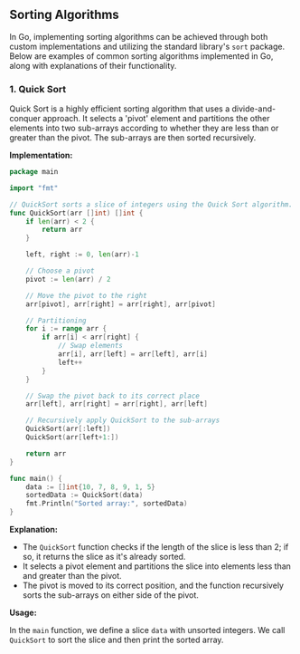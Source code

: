 ## Sorting Algorithms

In Go, implementing sorting algorithms can be achieved through both custom implementations and utilizing the standard library's `sort` package. Below are examples of common sorting algorithms implemented in Go, along with explanations of their functionality.

### 1. Quick Sort

Quick Sort is a highly efficient sorting algorithm that uses a divide-and-conquer approach. It selects a 'pivot' element and partitions the other elements into two sub-arrays according to whether they are less than or greater than the pivot. The sub-arrays are then sorted recursively.

**Implementation:**

```go
package main

import "fmt"

// QuickSort sorts a slice of integers using the Quick Sort algorithm.
func QuickSort(arr []int) []int {
	if len(arr) < 2 {
		return arr
	}

	left, right := 0, len(arr)-1

	// Choose a pivot
	pivot := len(arr) / 2

	// Move the pivot to the right
	arr[pivot], arr[right] = arr[right], arr[pivot]

	// Partitioning
	for i := range arr {
		if arr[i] < arr[right] {
			// Swap elements
			arr[i], arr[left] = arr[left], arr[i]
			left++
		}
	}

	// Swap the pivot back to its correct place
	arr[left], arr[right] = arr[right], arr[left]

	// Recursively apply QuickSort to the sub-arrays
	QuickSort(arr[:left])
	QuickSort(arr[left+1:])

	return arr
}

func main() {
	data := []int{10, 7, 8, 9, 1, 5}
	sortedData := QuickSort(data)
	fmt.Println("Sorted array:", sortedData)
}
```

**Explanation:**

- The `QuickSort` function checks if the length of the slice is less than 2; if so, it returns the slice as it's already sorted.
- It selects a pivot element and partitions the slice into elements less than and greater than the pivot.
- The pivot is moved to its correct position, and the function recursively sorts the sub-arrays on either side of the pivot.

**Usage:**

In the `main` function, we define a slice `data` with unsorted integers. We call `QuickSort` to sort the slice and then print the sorted array.

